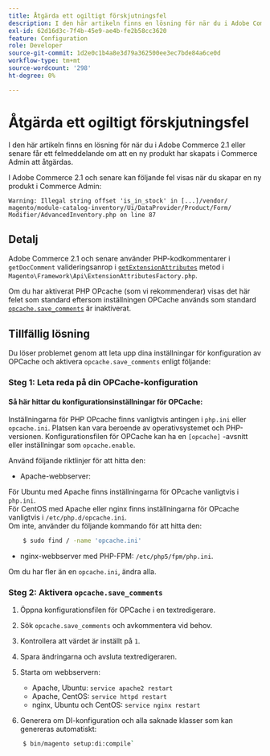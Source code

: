 ```yaml
---
title: Åtgärda ett ogiltigt förskjutningsfel
description: I den här artikeln finns en lösning för när du i Adobe Commerce 2.1 eller senare får ett felmeddelande om att en ny produkt har skapats i Commerce Admin att åtgärdas.
exl-id: 62d16d3c-7f4b-45e9-ae4b-fe2b58cc3620
feature: Configuration
role: Developer
source-git-commit: 1d2e0c1b4a8e3d79a362500ee3ec7bde84a6ce0d
workflow-type: tm+mt
source-wordcount: '298'
ht-degree: 0%

---
```


# Åtgärda ett ogiltigt förskjutningsfel

I den här artikeln finns en lösning för när du i Adobe Commerce 2.1 eller senare får ett felmeddelande om att en ny produkt har skapats i Commerce Admin att åtgärdas.

I Adobe Commerce 2.1 och senare kan följande fel visas när du skapar en ny produkt i Commerce Admin:

```text
Warning: Illegal string offset 'is_in_stock' in [...]/vendor/
magento/module-catalog-inventory/Ui/DataProvider/Product/Form/
Modifier/AdvancedInventory.php on line 87
```

## Detalj

Adobe Commerce 2.1 och senare använder PHP-kodkommentarer i `getDocComment` valideringsanrop i [`getExtensionAttributes`](https://github.com/magento/magento2/blob/2.3/lib/internal/Magento/Framework/Api/ExtensionAttributesFactory.php#L64-L73) metod i `Magento\Framework\Api\ExtensionAttributesFactory.php`.

Om du har aktiverat PHP OPcache (som vi rekommenderar) visas det här felet som standard eftersom inställningen OPCache används som standard [`opcache.save_comments`](http://php.net/manual/en/opcache.configuration.php#ini.opcache.save_comments) är inaktiverat.

## Tillfällig lösning

Du löser problemet genom att leta upp dina inställningar för konfiguration av OPCache och aktivera `opcache.save_comments` enligt följande:

### Steg 1: Leta reda på din OPCache-konfiguration

#### Så här hittar du konfigurationsinställningar för OPCache:

Inställningarna för PHP OPcache finns vanligtvis antingen i `php.ini` eller `opcache.ini`. Platsen kan vara beroende av operativsystemet och PHP-versionen. Konfigurationsfilen för OPCache kan ha en `[opcache]` -avsnitt eller inställningar som `opcache.enable`.

Använd följande riktlinjer för att hitta den:

* Apache-webbserver:<br>

För Ubuntu med Apache finns inställningarna för OPcache vanligtvis i `php.ini`.<br>
För CentOS med Apache eller nginx finns inställningarna för OPcache vanligtvis i `/etc/php.d/opcache.ini`.<br>
Om inte, använder du följande kommando för att hitta den:

```bash
    $ sudo find / -name 'opcache.ini'
```

* nginx-webbserver med PHP-FPM: `/etc/php5/fpm/php.ini`.

Om du har fler än en `opcache.ini`, ändra alla.


### Steg 2: Aktivera `opcache.save_comments`

1. Öppna konfigurationsfilen för OPCache i en textredigerare.
1. Sök `opcache.save_comments` och avkommentera vid behov.
1. Kontrollera att värdet är inställt på `1`.
1. Spara ändringarna och avsluta textredigeraren.
1. Starta om webbservern:

   * Apache, Ubuntu: `service apache2 restart`
   * Apache, CentOS: `service httpd restart`
   * nginx, Ubuntu och CentOS: `service nginx restart`

1. Generera om DI-konfiguration och alla saknade klasser som kan genereras automatiskt:

```bash
    $ bin/magento setup:di:compile`
```
